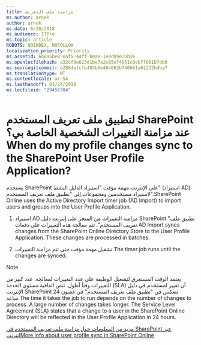 ```yaml
---
title: مزامنة ملف التعريف
ms.author: arnek
author: arnek
ms.date: 6/20/2018
ms.audience: ITPro
ms.topic: article
ROBOTS: NOINDEX, NOFOLLOW
localization_priority: Priority
ms.assetid: 6b695be8-eaf5-44ff-b0ae-1e0d89e7ab36
ms.openlocfilehash: a32cf9e623d1be7a2c85ef4951c6eb7f001b7db0
ms.sourcegitcommit: e2864efcfb493b6e46b662b746661a61232bdba7
ms.translationtype: MT
ms.contentlocale: ar-SA
ms.lasthandoff: 01/24/2019
ms.locfileid: "29456304"
---
```

# <a name="when-do-my-profile-changes-sync-to-the-sharepoint-user-profile-application"></a><span data-ttu-id="bc7d7-102">لتطبيق ملف تعريف المستخدم SharePoint عند مزامنة التغييرات الشخصية الخاصة بي؟</span><span class="sxs-lookup"><span data-stu-id="bc7d7-102">When do my profile changes sync to the SharePoint User Profile Application?</span></span>

<span data-ttu-id="bc7d7-103">يستخدم SharePoint على الإنترنت مهمة مؤقت "استيراد الدليل النشط" (استيراد AD) لاستيراد مستخدمين ومجموعات إلى "تطبيق ملف تعريف المستخدم".</span><span class="sxs-lookup"><span data-stu-id="bc7d7-103">SharePoint Online uses the Active Directory Import timer job (AD Import) to import users and groups into the User Profile Application.</span></span> 
  
1. <span data-ttu-id="bc7d7-p101">استيراد AD مزامنة التغييرات من المتجر على إنترنت دليل SharePoint "تطبيق ملف تعريف المستخدم". تتم معالجة هذه التغييرات على دفعات.</span><span class="sxs-lookup"><span data-stu-id="bc7d7-p101">AD Import syncs changes from the SharePoint Online Directory Store to the User Profile Application. These changes are processed in batches.</span></span>
    
2. <span data-ttu-id="bc7d7-106">تشغيل مهمة مؤقت حتى تتم مزامنة التغييرات.</span><span class="sxs-lookup"><span data-stu-id="bc7d7-106">The timer job runs until the changes are synced.</span></span>
    
> [!NOTE]
> <span data-ttu-id="bc7d7-p102">يعتمد الوقت المستغرق لتشغيل الوظيفة على عدد التغييرات لمعالجة. عدد كبير من التغييرات وقتاً أطول. تنص اتفاقية مستوى الخدمة (SLA) أن تغيير لمستخدم في دليل الإنترنت SharePoint تنعكس في "تطبيق ملف تعريف المستخدم" في غضون 24 ساعة.</span><span class="sxs-lookup"><span data-stu-id="bc7d7-p102">The time it takes the job to run depends on the number of changes to process. A large number of changes takes longer. The Service Level Agreement (SLA) states that a change to a user in the SharePoint Online Directory will be reflected in the User Profile Application in 24 hours.</span></span> 
  
[<span data-ttu-id="bc7d7-110">مزيد من المعلومات حول مزامنة ملف تعريف المستخدم في SharePoint عبر إنترنت</span><span class="sxs-lookup"><span data-stu-id="bc7d7-110">More info about user profile sync in SharePoint Online</span></span>](https://go.microsoft.com/fwlink/?linkid=875671)
  


